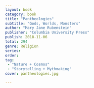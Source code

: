 ```yaml
---
layout: book
category: book
title: "Pantheologies"
subtitle: "Gods, Worlds, Monsters"
author: "Mary Jane Rubenstein"
publisher: "Columbia University Press"
publish: 2018-11-06
total: 294
genre: Religion
series: 
order:
tag: 
 - "Nature + Cosmos"
 - "Storytelling + Mythmaking"
cover: pantheologies.jpg

---
```


